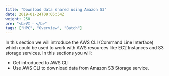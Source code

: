 ```yaml
---
title: "Download data shared using Amazon S3"
date: 2019-01-24T09:05:54Z
weight: 250
pre: "<b>VI ⁃ </b>"
tags: ["HPC", "Overview", "Batch"]
---
```


In this section we will introduce the AWS CLI (Command Line Interface) which could be used to work with AWS resources like EC2 Instances and S3 storage services. In this sections you will:

-	Get introduced to AWS CLI
-	Use AWS CLI to download data from Amazon S3 Storage service.
